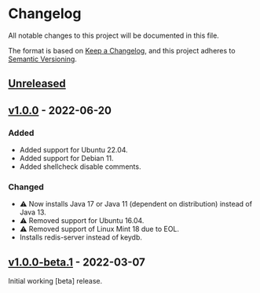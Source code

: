 # Changelog

All notable changes to this project will be documented in this file.

The format is based on [Keep a Changelog](https://keepachangelog.com/en/1.0.0/), and this project adheres to [Semantic Versioning](https://semver.org/spec/v2.0.0.html).

## [Unreleased]

## [v1.0.0] - 2022-06-20

### Added

- Added support for Ubuntu 22.04.
- Added support for Debian 11.
- Added shellcheck disable comments.

### Changed

- ⚠️ Now installs Java 17 or Java 11 (dependent on distribution) instead of Java 13.
- ⚠️ Removed support for Ubuntu 16.04.
- ⚠️ Removed support of Linux Mint 18 due to EOL.
- Installs redis-server instead of keydb.

## [v1.0.0-beta.1] - 2022-03-07

Initial working [beta] release.

[unreleased]: https://github.com/StrangeRanger/Mewdeko-BashScript/compare/v1.0.0...HEAD
[v1.0.0]: https://github.com/StrangeRanger/Mewdeko-BashScript/releases/tag/v1.0.0
[v1.0.0-beta.1]: https://github.com/StrangeRanger/Mewdeko-BashScript/releases/tag/v1.0.0-beta.1

